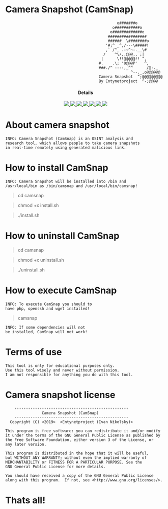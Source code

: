 # Camera Snapshot (CamSnap)

                                                     o#######o
                                                   o###########o
                                                  o#############o
                                                 #################
                                                 ######  \########o
                                                '#;^ _^,/---\#####!
                                                ,` /^_ .-~^~-.__\#
                                               /    ^\/,,@@@,, ;|
                                              |      \!!@@@@@!! ^,
                                             #.    .\; '9@@@P'   ^, 
                                             ###./^ ----,_^^      /@-._
                                                           ^--._,o@@@@@@
                                             Camera Snapshot  ^;@@@@@@@@@  
                                             By Entynetproject  ^-;@@@@                                           

<h4 align="center">Details</h4>
<p align="center">
  <a href="http://entynetproject.simplesite.com/">
    <img src="https://img.shields.io/badge/entynetproject-Ivan%20Nikolsky-blue.svg">
  </a> 
  <a href="https://github.com/entynetproject/camsnap/releases">
    <img src="https://img.shields.io/github/release/entynetproject/camsnap.svg">
  </a>
  <a href="https://wikipedia.org/wiki/Shell_script">
    <img src="https://img.shields.io/badge/language-shell-green.svg">
 </a>
  <a href="https://github.com/entynetproject/camsnap">
      <img src="https://img.shields.io/badge/portfwd-serveo/ngrok-red.svg?maxAge=2592000">
  </a>
  <a href="https://github.com/entynetproject/camsnap/issues?q=is%3Aissue+is%3Aclosed">
      <img src="https://img.shields.io/github/issues/entynetproject/camsnap.svg">
  </a>
  <a href="https://github.com/entynetproject/camsnap/wiki">
      <img src="https://img.shields.io/badge/wiki%20-camsnap-lightgrey.svg">
 </a>
<a href="https://twitter.com/entynetproject">
    <img src="https://img.shields.io/badge/twitter-entynetproject-blue.svg">
 </a>
</p>

# About camera snapshot

    INFO: Camera Snapshot (CamSnap) is an OSINT analysis and 
    research tool, which allows people to take camera snapshots 
    in real-time remotely using generated malicious link. 

# How to install CamSnap

    INFO: Camera Snapshot will be installed into /bin and 
    /usr/local/bin as /bin/camsnap and /usr/local/bin/camsnap!

> cd camsnap

> chmod +x install.sh

> ./install.sh

# How to uninstall CamSnap 

> cd camsnap

> chmod +x uninstall.sh

> ./uninstall.sh

# How to execute CamSnap

    INFO: To execute CamSnap you should to 
    have php, openssh and wget installed!

> camsnap

    INFO: If some dependencies will not 
    be installed, CamSnap will not work!

# Terms of use

    This tool is only for educational purposes only.
    Use this tool wisely and never without permission.
    I am not responsible for anything you do with this tool.

# Camera snapshot license

        --------------------------------------------------
                    Camera Snapshot (CamSnap)         
        --------------------------------------------------
      Copyright (C) <2019>  <Entynetproject (Ivan Nikolsky)>

    This program is free software: you can redistribute it and/or modify
    it under the terms of the GNU General Public License as published by
    the Free Software Foundation, either version 3 of the License, or
    any later version.

    This program is distributed in the hope that it will be useful,
    but WITHOUT ANY WARRANTY; without even the implied warranty of
    MERCHANTABILITY or FITNESS FOR A PARTICULAR PURPOSE. See the
    GNU General Public License for more details.

    You should have received a copy of the GNU General Public License
    along with this program.  If not, see <http://www.gnu.org/licenses/>.
        

# Thats all!
